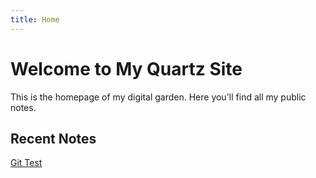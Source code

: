 ```yaml
---
title: Home
---
```


# Welcome to My Quartz Site 
This is the homepage of my digital garden. Here you'll find all my public notes. 
## Recent Notes

[Git Test](https://giigdo.github.io/quartz/Git-Test)
